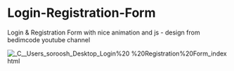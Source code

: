 # Login-Registration-Form
Login &amp; Registration Form with nice animation and js - design from bedimcode youtube channel

![_C__Users_soroosh_Desktop_Login%20 %20Registration%20Form_index html](https://user-images.githubusercontent.com/95019708/168050909-19855c48-650a-4d59-8384-887a1202e773.png)

